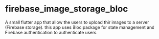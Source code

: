 # firebase_image_storage_bloc
A small flutter app that allow the users to upload thir images to a server (Firebase storage).
this app uses Bloc package for state management and Firebase authentication to authenticate users
